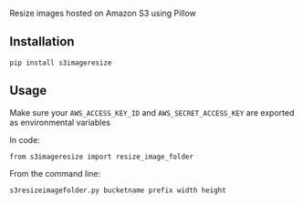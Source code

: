 Resize images hosted on Amazon S3 using Pillow

## Installation

    pip install s3imageresize

## Usage

Make sure your `AWS_ACCESS_KEY_ID` and `AWS_SECRET_ACCESS_KEY` are exported as environmental variables

In code:

    from s3imageresize import resize_image_folder

From the command line:

    s3resizeimagefolder.py bucketname prefix width height
